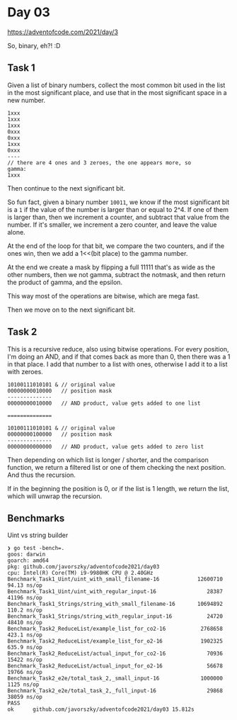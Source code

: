 # Day 03

https://adventofcode.com/2021/day/3

So, binary, eh?! :D

## Task 1

Given a list of binary numbers, collect the most common bit used in the list in the most significant place, and use that in the most significant space in a new number.

```shell
1xxx
1xxx
1xxx
0xxx
0xxx
1xxx
0xxx
----
// there are 4 ones and 3 zeroes, the one appears more, so
gamma:
1xxx
```

Then continue to the next significant bit.

So fun fact, given a binary number `10011`, we know if the most significant bit is a `1` if the value of the number is larger than or equal to 2^4. If one of them is larger than, then we increment a counter, and subtract that value from the number. If it's smaller, we increment a zero counter, and leave the value alone.

At the end of the loop for that bit, we compare the two counters, and if the ones win, then we add a 1<<(bit place) to the gamma number.

At the end we create a mask by flipping a full 11111 that's as wide as the other numbers, then we not gamma, subtract the notmask, and then return the product of gamma, and the epsilon.

This way most of the operations are bitwise, which are mega fast.

Then we move on to the next significant bit.

## Task 2

This is a recursive reduce, also using bitwise operations. For every position, I'm doing an AND, and if that comes back as more than 0, then there was a 1 in that place. I add that number to a list with ones, otherwise I add it to a list with zeroes.

```shell
10100111010101 & // original value
00000000010000   // position mask
--------------
00000000010000   // AND product, value gets added to one list

==============

10100111010101 & // original value
00000000100000   // position mask
--------------
00000000000000   // AND product, value gets added to zero list
```

Then depending on which list is longer / shorter, and the comparison function, we return a filtered list or one of them checking the next position. And thus the recursion.

If in the beginning the position is 0, or if the list is 1 length, we return the list, which will unwrap the recursion.

## Benchmarks

Uint vs string builder

```shell
❯ go test -bench=.
goos: darwin
goarch: amd64
pkg: github.com/javorszky/adventofcode2021/day03
cpu: Intel(R) Core(TM) i9-9980HK CPU @ 2.40GHz
Benchmark_Task1_Uint/uint_with_small_filename-16         	12600710	        94.13 ns/op
Benchmark_Task1_Uint/uint_with_regular_input-16          	   28387	     41196 ns/op
Benchmark_Task1_Strings/string_with_small_filename-16    	10694892	       110.2 ns/op
Benchmark_Task1_Strings/string_with_regular_input-16     	   24720	     48410 ns/op
Benchmark_Task2_ReduceList/example_list_for_co2-16       	 2768658	       423.1 ns/op
Benchmark_Task2_ReduceList/example_list_for_o2-16        	 1902325	       635.9 ns/op
Benchmark_Task2_ReduceList/actual_input_for_co2-16       	   70936	     15422 ns/op
Benchmark_Task2_ReduceList/actual_input_for_o2-16        	   56678	     19766 ns/op
Benchmark_Task2_e2e/total_task_2,_small_input-16         	 1000000	      1125 ns/op
Benchmark_Task2_e2e/total_task_2,_full_input-16          	   29868	     38059 ns/op
PASS
ok  	github.com/javorszky/adventofcode2021/day03	15.812s
```

